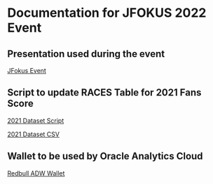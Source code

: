 # Documentation for JFOKUS 2022 Event 

## Presentation used during the event

[JFokus Event](https://github.com/operard/jfokus2022/blob/main/doc/Learn%20Analytics%20and%20Machine%20Learning%20with%20Red%20Bull%202-MAY-2022%20JFOKUS.pdf)


## Script to update RACES Table for 2021 Fans Score

[2021 Dataset Script](https://github.com/operard/jfokus2022/blob/main/doc/script_update_races_score_2021.sql)

[2021 Dataset CSV](https://github.com/operard/jfokus2022/blob/main/doc/races_2021_scored.csv)


## Wallet to be used by Oracle Analytics Cloud 

[Redbull ADW Wallet](https://github.com/operard/jfokus2022/blob/main/doc/wallet_REDBULLDB_low.zip)

